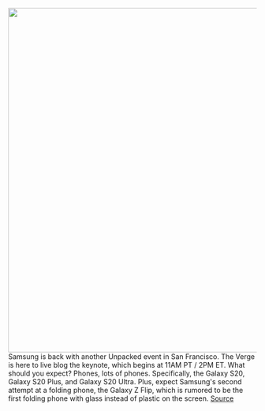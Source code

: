 <img src='https://cdn.vox-cdn.com/thumbor/mMOTp1NzCFaX99QNAzlUfv9YCJM=/0x0:1800x1200/1200x675/filters:focal(756x456:1044x744)/cdn.vox-cdn.com/uploads/chorus_image/image/66294124/galaxy_unpacked_2020_logo_2.10.jpg' width='700px' /><br/>
Samsung is back with another Unpacked event in San Francisco. The Verge is here to live blog the keynote, which begins at 11AM PT / 2PM ET. What should you expect? Phones, lots of phones. Specifically, the Galaxy S20, Galaxy S20 Plus, and Galaxy S20 Ultra. Plus, expect Samsung's second attempt at a folding phone, the Galaxy Z Flip, which is rumored to be the first folding phone with glass instead of plastic on the screen.
<a href='https://www.theverge.com/2020/2/11/21083967/samsung-galaxy-s20-z-flip-keynote-live-blog-unpacked-event'> Source <a/>